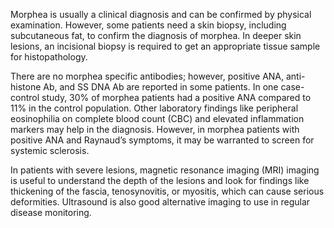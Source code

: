 Morphea is usually a clinical diagnosis and can be confirmed by physical examination. However, some patients need a skin biopsy, including subcutaneous fat, to confirm the diagnosis of morphea. In deeper skin lesions, an incisional biopsy is required to get an appropriate tissue sample for histopathology.

There are no morphea specific antibodies; however, positive ANA, anti-histone Ab, and SS DNA Ab are reported in some patients. In one case-control study, 30% of morphea patients had a positive ANA compared to 11% in the control population. Other laboratory findings like peripheral eosinophilia on complete blood count (CBC) and elevated inflammation markers may help in the diagnosis. However, in morphea patients with positive ANA and Raynaud’s symptoms, it may be warranted to screen for systemic sclerosis.

In patients with severe lesions, magnetic resonance imaging (MRI) imaging is useful to understand the depth of the lesions and look for findings like thickening of the fascia, tenosynovitis, or myositis, which can cause serious deformities. Ultrasound is also good alternative imaging to use in regular disease monitoring.